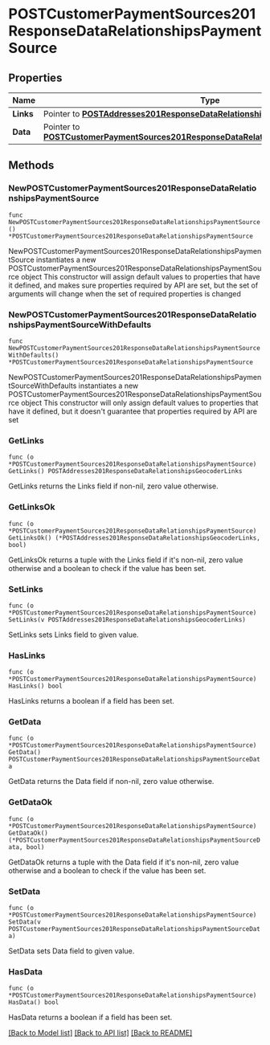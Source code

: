 # POSTCustomerPaymentSources201ResponseDataRelationshipsPaymentSource

## Properties

Name | Type | Description | Notes
------------ | ------------- | ------------- | -------------
**Links** | Pointer to [**POSTAddresses201ResponseDataRelationshipsGeocoderLinks**](POSTAddresses201ResponseDataRelationshipsGeocoderLinks.md) |  | [optional] 
**Data** | Pointer to [**POSTCustomerPaymentSources201ResponseDataRelationshipsPaymentSourceData**](POSTCustomerPaymentSources201ResponseDataRelationshipsPaymentSourceData.md) |  | [optional] 

## Methods

### NewPOSTCustomerPaymentSources201ResponseDataRelationshipsPaymentSource

`func NewPOSTCustomerPaymentSources201ResponseDataRelationshipsPaymentSource() *POSTCustomerPaymentSources201ResponseDataRelationshipsPaymentSource`

NewPOSTCustomerPaymentSources201ResponseDataRelationshipsPaymentSource instantiates a new POSTCustomerPaymentSources201ResponseDataRelationshipsPaymentSource object
This constructor will assign default values to properties that have it defined,
and makes sure properties required by API are set, but the set of arguments
will change when the set of required properties is changed

### NewPOSTCustomerPaymentSources201ResponseDataRelationshipsPaymentSourceWithDefaults

`func NewPOSTCustomerPaymentSources201ResponseDataRelationshipsPaymentSourceWithDefaults() *POSTCustomerPaymentSources201ResponseDataRelationshipsPaymentSource`

NewPOSTCustomerPaymentSources201ResponseDataRelationshipsPaymentSourceWithDefaults instantiates a new POSTCustomerPaymentSources201ResponseDataRelationshipsPaymentSource object
This constructor will only assign default values to properties that have it defined,
but it doesn't guarantee that properties required by API are set

### GetLinks

`func (o *POSTCustomerPaymentSources201ResponseDataRelationshipsPaymentSource) GetLinks() POSTAddresses201ResponseDataRelationshipsGeocoderLinks`

GetLinks returns the Links field if non-nil, zero value otherwise.

### GetLinksOk

`func (o *POSTCustomerPaymentSources201ResponseDataRelationshipsPaymentSource) GetLinksOk() (*POSTAddresses201ResponseDataRelationshipsGeocoderLinks, bool)`

GetLinksOk returns a tuple with the Links field if it's non-nil, zero value otherwise
and a boolean to check if the value has been set.

### SetLinks

`func (o *POSTCustomerPaymentSources201ResponseDataRelationshipsPaymentSource) SetLinks(v POSTAddresses201ResponseDataRelationshipsGeocoderLinks)`

SetLinks sets Links field to given value.

### HasLinks

`func (o *POSTCustomerPaymentSources201ResponseDataRelationshipsPaymentSource) HasLinks() bool`

HasLinks returns a boolean if a field has been set.

### GetData

`func (o *POSTCustomerPaymentSources201ResponseDataRelationshipsPaymentSource) GetData() POSTCustomerPaymentSources201ResponseDataRelationshipsPaymentSourceData`

GetData returns the Data field if non-nil, zero value otherwise.

### GetDataOk

`func (o *POSTCustomerPaymentSources201ResponseDataRelationshipsPaymentSource) GetDataOk() (*POSTCustomerPaymentSources201ResponseDataRelationshipsPaymentSourceData, bool)`

GetDataOk returns a tuple with the Data field if it's non-nil, zero value otherwise
and a boolean to check if the value has been set.

### SetData

`func (o *POSTCustomerPaymentSources201ResponseDataRelationshipsPaymentSource) SetData(v POSTCustomerPaymentSources201ResponseDataRelationshipsPaymentSourceData)`

SetData sets Data field to given value.

### HasData

`func (o *POSTCustomerPaymentSources201ResponseDataRelationshipsPaymentSource) HasData() bool`

HasData returns a boolean if a field has been set.


[[Back to Model list]](../README.md#documentation-for-models) [[Back to API list]](../README.md#documentation-for-api-endpoints) [[Back to README]](../README.md)


